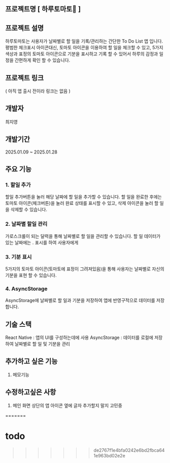 ## 프로젝트명 [ 하루토마토🍅 ]

## 프로젝트 설명
하루토마토는 사용자가 날짜별로 할 일을 기록/관리하는 간단한 To Do List 앱 입니다. 
평범한 체크표시 아이콘대신, 토마토 아이콘을 이용하여 할 일을 체크할 수 있고, 
5가지 색상과 표정의 토마토 아이콘으로 기분을 표시하고 기록 할 수 있어서
하루의 감정과 일정을 간편하게 확인 할 수 있습니다. 

## 프로젝트 링크
( 아직 앱 출시 전이라 링크는 없음 )

## 개발자
최지영

## 개발기간
2025.01.09 ~ 2025.01.28

## 주요 기능
### 1. 할일 추가
할일 추가버튼을 눌러 해당 날짜에 할 일을 추가할 수 있습니다.
할 일을 완료한 후에는 토마토 아이콘(체크버튼)을 눌러 완료 상태를 표시할 수 있고,
삭제 아이콘을 눌러 할 일을 삭제할 수 있습니다.

### 2. 날짜별 할일 관리
가로스크롤이 되는 달력을 통해 날짜별로 할 일을 관리할 수 있습니다. 
할 일 데이터가 있는 날짜에는 . 표시를 하여 사용자에게

### 3. 기분 표시
5가지의 토마토 아이콘(토마토에 표정이 그려져있음)을 통해 사용자는 날짜별로
자신의 기분을 표현 할 수 있습니다. 

### 4. AsyncStorage
AsyncStorage에 날짜별로 할 일과 기분을 저장하여 앱에 반영구적으로 데이터를 저장합니다.

## 기술 스택
React Native : 앱의 UI를 구성하는데에 사용
AsyncStorage : 데이터를 로컬에 저장하여 날짜별로 할 일 및 기분을 관리

## 추가하고 싶은 기능
1. 메모기능


## 수정하고싶은 사항
1. 메인 화면 상단의 앱 아이콘 옆에 글자 추가할지 말지 고민중




=======
# todo
>>>>>>> de2767f1e4bfa0242e6bd2fbca641e963bd02e2e
